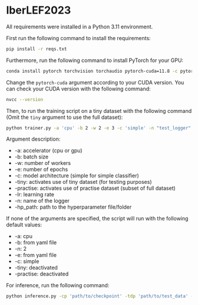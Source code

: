 # IberLEF2023

All requirements were installed in a Python 3.11 environment.

First run the following command to install the requirements:

```bash
pip install -r reqs.txt
```

Furthermore, run the following command to install PyTorch for your GPU:

```bash
conda install pytorch torchvision torchaudio pytorch-cuda=11.8 -c pytorch -c nvidia
```
Change the ```pytorch-cuda``` argument according to your CUDA version. You can check your CUDA version with the following command:

```bash
nvcc --version
```

Then, to run the training script on a tiny dataset with the following command (Omit the ```tiny``` argument to use the full dataset):

```bash
python trainer.py -a 'cpu' -b 2 -w 2 -e 3 -c 'simple' -n "test_logger" -tiny 
```

Argument description:
* -a: accelerator (cpu or gpu)
* -b: batch size
* -w: number of workers
* -e: number of epochs
* -c: model architecture (simple for simple classifier)
* -tiny: activates use of tiny dataset (for testing purposes)
* -practise: activates use of practise dataset (subset of full dataset)
* -lr: learning rate
* -n: name of the logger
* -hp_path: path to the hyperparameter file/folder


If none of the arguments are specified, the script will run with the following default values:
* -a: cpu
* -b: from yaml file
* -n: 2
* -e: from yaml file
* -c: simple
* -tiny: deactivated
* -practise: deactivated

For inference, run the following command:

```bash
python inference.py -cp 'path/to/checkpoint' -tdp 'path/to/test_data' -op 'results/results.csv' -a 'cpu'
```

